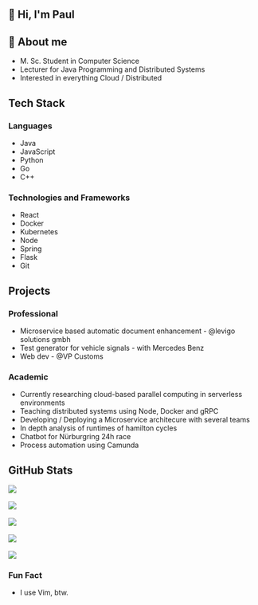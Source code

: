 ## 👋 Hi, I'm Paul

## 🚀 About me
- M. Sc. Student in Computer Science
- Lecturer for Java Programming and Distributed Systems
- Interested in everything Cloud / Distributed


## Tech Stack
### Languages
- Java
- JavaScript
- Python
- Go
- C++

### Technologies and  Frameworks
- React
- Docker
- Kubernetes
- Node
- Spring
- Flask
- Git

## Projects
### Professional
- Microservice based automatic document enhancement - @levigo solutions gmbh
- Test generator for vehicle signals - with Mercedes Benz
- Web dev - @VP Customs

### Academic
- Currently researching cloud-based parallel computing in serverless environments
- Teaching distributed systems using Node, Docker and gRPC 
- Developing / Deploying a Microservice architecure with several teams
- In depth analysis of runtimes of hamilton cycles
- Chatbot for Nürburgring 24h race
- Process automation using Camunda

## GitHub Stats
<img src="http://github-profile-summary-cards.vercel.app/api/cards/profile-details?username=paulrauser&theme=transparent" />
<br></br>
<img src="https://github-readme-streak-stats.herokuapp.com/?user=paulrauser&hide_border=true&theme=transparent" />
<br></br>
<img src="http://github-profile-summary-cards.vercel.app/api/cards/stats?username=paulrauser&theme=transparent" />
<br></br>
<img src="https://github-readme-stats.vercel.app/api/top-langs/?username=paulrauser&hide_border=true&theme=transparent" />
<br></br>
<img src="https://komarev.com/ghpvc/?username=paulrauser" />

### Fun Fact
- I use Vim, btw.
